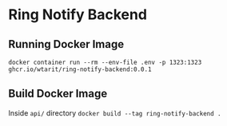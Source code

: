# Ring Notify Backend

## Running Docker Image

`docker container run --rm --env-file .env -p 1323:1323 ghcr.io/wtarit/ring-notify-backend:0.0.1`

## Build Docker Image

Inside `api/` directory
`docker build --tag ring-notify-backend .`

